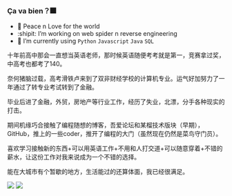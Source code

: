 ### Ça va bien？:fireworks:
- :hamster: Peace n Love for the world
- :shipit:  I’m working on web spider n reverse engineering 
- :whale: I’m currently using `Python` `Javascript` `Java` `SQL` 


十年前高中那会一直想当英语老师，那时候英语随便考考就是第一，竞赛拿过奖，中高考也都考了140。

奈何猪脑过载，高考滑铁卢来到了双非财经学校的计算机专业。运气好加努力了一年通过了转专业考试转到了金融。

毕业后进了金融，外贸，房地产等行业工作，经历了失业，北漂，分手各种现实的打击。

期间机缘巧合接触了编程随想的博客，吾爱论坛和某榴技术版块（早期），GitHub，推上的一些coder，推开了编程的大门（虽然现在仍然是菜鸟守门员）。

喜欢学习接触新的东西+可以用英语工作+不用和人打交道+可以随意穿着+不错的薪水，让这份工作对我来说成为一个不错的选择。

能在大城市有个暂歇的地方，生活能过的还算体面，我已经很满足。


![](https://github-readme-stats.vercel.app/api?username=Seriainme&show_icons=true&line_height=21&show_icons=true&theme=vue&hide_border=true)
![](https://github-readme-stats.vercel.app/api/top-langs/?username=Seriainme&show_icons=true&layout=compact&theme=vue&hide_border=true&hide=html,css)


<!--
**Seriainme/Seriainme** is a ✨ _special_ ✨ repository because its `README.md` (this file) appears on your GitHub profile.

Here are some ideas to get you started:

- 🔭 I’m currently working on ...
- 🌱 I’m currently learning ...
- 👯 I’m looking to collaborate on ...
- 🤔 I’m looking for help with ...
- 💬 Ask me about ...
- 📫 How to reach me: ...
- 😄 Pronouns: ...
- ⚡ Fun fact: ...
-->
